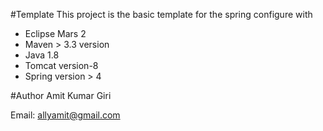 #Template
This project is the basic template for the spring configure with
- Eclipse Mars 2
- Maven > 3.3 version
- Java 1.8
- Tomcat version-8
- Spring version > 4

#Author
Amit Kumar Giri

Email: allyamit@gmail.com